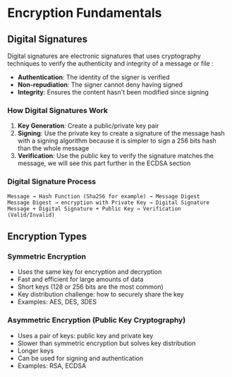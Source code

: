 # Encryption Fundamentals

## Digital Signatures

Digital signatures are electronic signatures that uses cryptography techniques to verify the authenticity and integrity of a message or file : 
- **Authentication**: The identity of the signer is verified
- **Non-repudiation**: The signer cannot deny having signed
- **Integrity**: Ensures the content hasn't been modified since signing

### How Digital Signatures Work

1. **Key Generation**: Create a public/private key pair
2. **Signing**: Use the private key to create a signature of the message hash with a signing algorithm because it is simpler to sign a 256 bits hash than the whole message
3. **Verification**: Use the public key to verify the signature matches the message, we will see this part further in the ECDSA section

### Digital Signature Process

```
Message → Hash Function (Sha256 for example) → Message Digest 
Message Digest → encryption with Private Key → Digital Signature
Message + Digital Signature + Public Key → Verification (Valid/Invalid)
```

## Encryption Types

### Symmetric Encryption
- Uses the same key for encryption and decryption
- Fast and efficient for large amounts of data
- Short keys (128 or 256 bits are the most common)
- Key distribution challenge: how to securely share the key
- Examples: AES, DES, 3DES

### Asymmetric Encryption (Public Key Cryptography)
- Uses a pair of keys: public key and private key
- Slower than symmetric encryption but solves key distribution
- Longer keys
- Can be used for signing and authentication
- Examples: RSA, ECDSA

